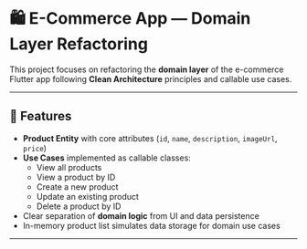 # 🛍️ E-Commerce App — Domain Layer Refactoring

This project focuses on refactoring the **domain layer** of the e-commerce Flutter app following **Clean Architecture** principles and callable use cases.

---

## 🚀 Features

- **Product Entity** with core attributes (`id`, `name`, `description`, `imageUrl`, `price`)
- **Use Cases** implemented as callable classes:
    - View all products
    - View a product by ID
    - Create a new product
    - Update an existing product
    - Delete a product by ID
- Clear separation of **domain logic** from UI and data persistence
- In-memory product list simulates data storage for domain use cases

---



